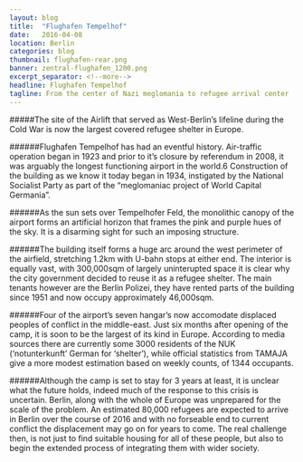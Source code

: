 ```yaml
---
layout: blog
title:  "Flughafen Tempelhof"
date:   2016-04-08
location: Berlin
categories: blog
thumbnail: flughafen-rear.png
banner: zentral-flughafen_1200.png
excerpt_separator: <!--more-->
headline: Flughafen Tempelhof
tagline: From the center of Nazi meglomania to refugee arrival center
---
```


#####The site of the Airlift that served as West-Berlin’s lifeline during the Cold War is now the largest covered refugee shelter in Europe. <!--more-->

######Flughafen Tempelhof has had an eventful history. Air-traffic operation began in 1923 and prior to it’s closure by referendum in 2008, it was arguably the longest functioning airport in the world.6 Construction of the building as we know it today began in 1934, instigated by the National Socialist Party as part of the “meglomaniac project of World Capital Germania”.

######As the sun sets over Tempelhofer Feld, the monolithic canopy of the airport forms an artificial horizon that frames the pink and purple hues of the sky. It is a disarming sight for such an imposing structure.

######The building itself forms a huge arc around the west perimeter of the airfield, stretching 1.2km with U-bahn stops at either end. The interior is equally vast, with 300,000sqm of largely uninterupted space it is clear why the city government decided to reuse it as a refugee shelter. The main tenants however are the Berlin Polizei, they have rented parts of the building since 1951 and now occupy approximately 46,000sqm.

######Four of the airport’s seven hangar’s now accomodate displaced peoples of conflict in the middle-east. Just six months after opening of the camp, it is soon to be the largest of its kind in Europe. According to media sources there are currently some 3000 residents of the NUK (‘notunterkunft’ German for ‘shelter’), while official statistics from TAMAJA give a more modest estimation based on weekly counts, of 1344 occupants.

######Although the camp is set to stay for 3 years at least, it is unclear what the future holds, indeed much of the response to this crisis is uncertain. Berlin, along with the whole of Europe was unprepared for the scale of the problem. An estimated 80,000 refugees are expected to arrive in Berlin over the course of 2016 and with no forseable end to current conflict the displacement may go on for years to come. The real challenge then, is not just to find suitable housing for all of these people, but also to begin the extended process of integrating them with wider society.
